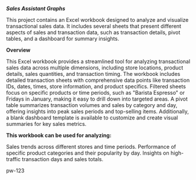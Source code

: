 ***Sales Assistant Graphs***


This project contains an Excel workbook designed to analyze and visualize transactional sales data. It includes several sheets that present different aspects of sales and transaction data, such as transaction details, pivot tables, and a dashboard for summary insights.

**Overview**

This Excel workbook provides a streamlined tool for analyzing transactional sales data across multiple dimensions, including store locations, product details, sales quantities, and transaction timing. The workbook includes detailed transaction sheets with comprehensive data points like transaction IDs, dates, times, store information, and product specifics. Filtered sheets focus on specific products or time periods, such as "Barista Espresso" or Fridays in January, making it easy to drill down into targeted areas. A pivot table summarizes transaction volumes and sales by category and day, offering insights into peak sales periods and top-selling items. Additionally, a blank dashboard template is available to customize and create visual summaries for key sales metrics.

**This workbook can be used for analyzing:**

Sales trends across different stores and time periods.
Performance of specific product categories and their popularity by day.
Insights on high-traffic transaction days and sales totals.































pw-123












